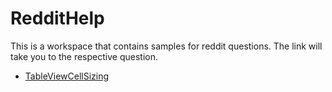 # RedditHelp
This is a workspace that contains samples for reddit questions. The link will take you to the respective question.
- [TableViewCellSizing](https://www.reddit.com/r/swift/comments/8sy50f/i_posted_yesterday_about_recreating_facebook/)
